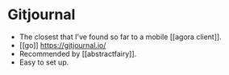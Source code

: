 # Gitjournal

- The closest that I've found so far to a mobile [[agora client]].
- [[go]] https://gitjournal.io/
- Recommended by [[abstractfairy]].
- Easy to set up.


